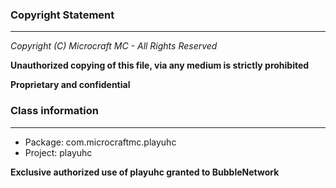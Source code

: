 ### Copyright Statement
----------------------
*Copyright (C) Microcraft MC - All Rights Reserved*

**Unauthorized copying of this file, via any medium is strictly prohibited**

**Proprietary and confidential**

### Class information
---------------------
* Package: com.microcraftmc.playuhc
* Project: playuhc

**Exclusive authorized use of playuhc granted to BubbleNetwork**

